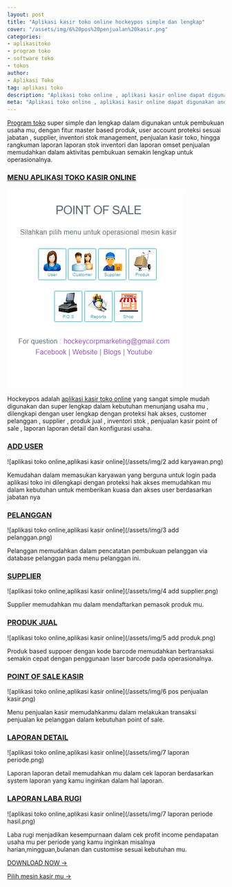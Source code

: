 ```yaml
---
layout: post
title: "Aplikasi kasir toko online hockeypos simple dan lengkap"
cover: "/assets/img/6%20pos%20penjualan%20kasir.png"
categories: 
- aplikasitoko
- program toko
- software toko
- tokos
author:
- Aplikasi Toko
tag: aplikasi toko
description: "Aplikasi toko online , aplikasi kasir online dapat digunakan android iphone windows"
meta: "Aplikasi toko online , aplikasi kasir online dapat digunakan android iphone windows"
---
```

[Program toko](/aplikasitoko/2020/03/29/hc.html) super simple dan lengkap dalam digunakan untuk pembukuan usaha mu, dengan fitur master based produk, user account proteksi sesuai jabatan , supplier, inventori stok management, penjualan kasir toko, hingga rangkuman laporan laporan stok inventori dan laporan omset penjualan memudahkan dalam aktivitas pembukuan semakin lengkap untuk operasionalnya. 


### **[MENU APLIKASI TOKO KASIR ONLINE](/aplikasitoko/2020/03/29/hc.html)**

![aplikasi toko online,aplikasi kasir online](/assets/img/hockeypos.png)

Hockeypos adalah [aplikasi kasir toko online](/aplikasitoko/2020/03/29/hc.html) yang sangat simple mudah digunakan dan super lengkap dalam kebutuhan menunjang usaha mu , dilengkapi dengan user lengkap dengan proteksi hak akses, customer pelanggan , supplier , produk jual , inventori stok , penjualan kasir point of sale , laporan laporan detail dan konfigurasi usaha.



### **[ADD USER](/aplikasitoko/2020/03/29/hc.html)**

![aplikasi toko online,aplikasi kasir online](/assets/img/2 add karyawan.png)

Kemudahan dalam memasukan karyawan yang berguna untuk login pada aplikasi toko ini dilengkapi dengan proteksi hak akses memudahkan mu dalam kebutuhan untuk memberikan kuasa dan akses user berdasarkan jabatan nya




### **[PELANGGAN](/aplikasitoko/2020/03/29/hc.html)**

![aplikasi toko online,aplikasi kasir online](/assets/img/3 add pelanggan.png)

Pelanggan memudahkan dalam pencatatan pembukuan pelanggan via database pelanggan pada menu pelanggan ini.





### **[SUPPLIER](/aplikasitoko/2020/03/29/hc.html)**

![aplikasi toko online,aplikasi kasir online](/assets/img/4 add supplier.png)

Supplier memudahkan mu dalam mendaftarkan pemasok produk mu.





### **[PRODUK JUAL](/aplikasitoko/2020/03/29/hc.html)**

![aplikasi toko online,aplikasi kasir online](/assets/img/5 add produk.png)

Produk based suppoer dengan kode barcode memudahkan bertransaksi semakin cepat dengan penggunaan laser barcode pada operasionalnya.





### **[POINT OF SALE KASIR](/aplikasitoko/2020/03/29/hc.html)**

![aplikasi toko online,aplikasi kasir online](/assets/img/6 pos penjualan kasir.png)

Menu penjualan kasir memudahkanmu dalam melakukan transaksi penjualan ke pelanggan dalam kebutuhan point of sale.





### **[LAPORAN DETAIL](/aplikasitoko/2020/03/29/hc.html)**

![aplikasi toko online,aplikasi kasir online](/assets/img/7 laporan periode.png)

Laporan laporan detail memudahkan mu dalam cek laporan berdasarkan system laporan yang kamu inginkan dalam hal laporan.






### **[LAPORAN LABA RUGI](/aplikasitoko/2020/03/29/hc.html)**

![aplikasi toko online,aplikasi kasir online](/assets/img/7 laporan periode hasil.png)

Laba rugi menjadikan kesempurnaan dalam cek profit income pendapatan usaha mu per periode yang kamu inginkan misalnya harian,mingguan,bulanan dan customise sesuai kebutuhan mu.





[DOWNLOAD NOW →](https://mesinkasir.github.io/e-catalog/HOCKEY%20POS.pdf)


[Pilih mesin kasir mu →](/hardware)
